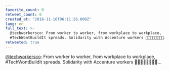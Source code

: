```yaml
---
favorite_count: 0
retweet_count: 0
created_at: "2018-11-16T06:11:26.000Z"
lang: en
full_text: >-
  @techworkersco: From worker to worker, from workplace to workplace,
  #TechWontBuildIt spreads. Solidarity with Accenture workers ✊🏻✊🏼✊🏽✊🏾…
retweeted: true
---
```


[@techworkersco](https://twitter.com/techworkersco): From worker to worker, from
workplace to workplace, #TechWontBuildIt spreads. Solidarity with Accenture
workers ✊🏻✊🏼✊🏽✊🏾…
